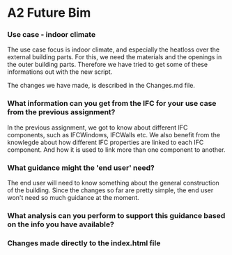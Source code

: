 # A2 Future Bim

### Use case - indoor climate

The use case focus is indoor climate, and especially the heatloss over the external building parts. For this, we need the materials and the openings in the outer building parts. Therefore we have tried to get some of these informations out with the new script.

The changes we have made, is described in the Changes.md file.

### What information can you get from the IFC for your use case from the previous assignment?

In the previous assignment, we got to know about different IFC components, such as IFCWindows, IFCWalls etc. 
We also benefit from the knowlegde about how different IFC properties are linked to each IFC component. And how it is used to link more than one component to another. 

### What guidance might the 'end user' need?

The end user will need to know something about the general construction of the building. 
Since the changes so far are pretty simple, the end user won't need so much guidance at the moment. 

### What analysis can you perform to support this guidance based on the info you have available?



### Changes made directly to the index.html file



